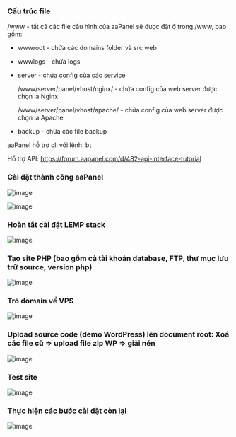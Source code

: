 ### Cấu trúc file

/www - tất cả các file cấu hình của aaPanel sẽ được đặt ở trong /www, bao gồm:

- wwwroot - chứa các domains folder và src web

- wwwlogs - chứa logs

- server - chứa config của các service

  /www/server/panel/vhost/nginx/ - chứa config của web server được chọn là Nginx

  /www/server/panel/vhost/apache/ - chứa config của web server được chọn là Apache

- backup - chứa các file backup

aaPanel hỗ trợ cli với lệnh: bt

Hỗ trợ API: https://forum.aapanel.com/d/482-api-interface-tutorial


### Cài đặt thành công aaPanel
![image](https://github.com/user-attachments/assets/a7a03bbb-83a0-4142-ac4b-523a76a6c688)

![image](https://github.com/user-attachments/assets/cef8b3ef-cb10-4f6b-ae13-0c0e4a7ae892)

### Hoàn tất cài đặt LEMP stack
![image](https://github.com/user-attachments/assets/65f7f266-27f3-4f22-8811-d3d7f9c60629)

### Tạo site PHP (bao gồm cả tài khoản database, FTP, thư mục lưu trữ source, version php)
![image](https://github.com/user-attachments/assets/2badd9b0-3e0c-4377-8ae4-50555b042dbd)

### Trỏ domain về VPS
![image](https://github.com/user-attachments/assets/7fdf0b09-50f2-4740-972b-53a28e254d67)

### Upload source code (demo WordPress) lên document root: Xoá các file cũ => upload file zip WP => giải nén
![image](https://github.com/user-attachments/assets/33ef7a38-645e-4ae5-9e46-593ae1f3d48c)

### Test site
![image](https://github.com/user-attachments/assets/5610fc74-7631-4451-bdb6-46251d04f5b2)

### Thực hiện các bước cài đặt còn lại
![image](https://github.com/user-attachments/assets/76c58aa0-9981-45ce-8c8a-cde232f5f924)

